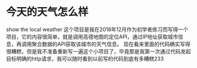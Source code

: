 # 今天的天气怎么样
show the local weather
这个项目是我在2018年12月作为初学者练习而写得一个项目，它的内容很简单，就是调用高德地图的定位API，通过IP地址获取城市信息，再调用聚合数据的API获取该城市的天气信息。
现在看来里面的代码确实写得很糟糕，但是我不准备重新写一遍这个小项目了，毕竟那是我第一次通过代码发起目标明确的http请求，我可以随时看到以前写的代码到底有多糟糕233
